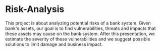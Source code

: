 # Risk-Analysis

This project is about analyzing potential risks of a bank system. Given bank's assets, our goal is to find vulnerabilities, threats and impacts
that these assets may cause on the bank system. After this presentation, we estimate the severity of these vulnerabilities
 and we suggest possible solutions to limit damage and business impact.

